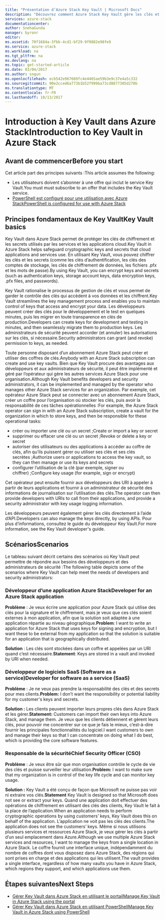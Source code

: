 ```yaml
---
title: "Présentation d’Azure Stack Key Vault | Microsoft Docs"
description: "Découvrez comment Azure Stack Key Vault gère les clés et les secrets"
services: azure-stack
documentationcenter: 
author: SnehaGunda
manager: byronr
editor: 
ms.assetid: 70f1684a-3fbb-4cd1-bf29-9f9882e98fe9
ms.service: azure-stack
ms.workload: na
ms.tgt_pltfrm: na
ms.devlang: na
ms.topic: get-started-article
ms.date: 03/04/2017
ms.author: sngun
ms.openlocfilehash: ecb542e967669fc4e4465ae59b3e9c37e4a5c332
ms.sourcegitcommit: 90e2cced6a773b1b52f999ba73cd8877305d270b
ms.translationtype: MT
ms.contentlocale: fr-FR
ms.lasthandoff: 10/13/2017
---
```

# <a name="introduction-to-key-vault-in-azure-stack"></a><span data-ttu-id="07580-103">Introduction à Key Vault dans Azure Stack</span><span class="sxs-lookup"><span data-stu-id="07580-103">Introduction to Key Vault in Azure Stack</span></span>

## <a name="before-you-start"></a><span data-ttu-id="07580-104">Avant de commencer</span><span class="sxs-lookup"><span data-stu-id="07580-104">Before you start</span></span>
<span data-ttu-id="07580-105">Cet article part des principes suivants :</span><span class="sxs-lookup"><span data-stu-id="07580-105">This article assumes the following:</span></span>

* <span data-ttu-id="07580-106">Les utilisateurs doivent s’abonner à une offre qui inclut le service Key Vault.</span><span class="sxs-lookup"><span data-stu-id="07580-106">You must must subscribe to an offer that includes the Key Vault service.</span></span>  
* [<span data-ttu-id="07580-107">PowerShell est configuré pour une utilisation avec Azure Stack</span><span class="sxs-lookup"><span data-stu-id="07580-107">PowerShell is configured for use with Azure Stack</span></span>](azure-stack-powershell-configure-user.md) 
 
## <a name="key-vault-basics"></a><span data-ttu-id="07580-108">Principes fondamentaux de Key Vault</span><span class="sxs-lookup"><span data-stu-id="07580-108">Key Vault basics</span></span>
<span data-ttu-id="07580-109">Key Vault dans Azure Stack permet de protéger les clés de chiffrement et les secrets utilisés par les services et les applications cloud.</span><span class="sxs-lookup"><span data-stu-id="07580-109">Key Vault in Azure Stack helps safeguard cryptographic keys and secrets that cloud applications and services use.</span></span> <span data-ttu-id="07580-110">En utilisant Key Vault, vous pouvez chiffrer les clés et les secrets (comme les clés d’authentification, les clés des comptes de stockage, les clés de chiffrement de données, les fichiers .pfx et les mots de passe).</span><span class="sxs-lookup"><span data-stu-id="07580-110">By using Key Vault, you can encrypt keys and secrets (such as authentication keys, storage account keys, data encryption keys, .pfx files, and passwords).</span></span>

<span data-ttu-id="07580-111">Key Vault rationalise le processus de gestion de clés et vous permet de garder le contrôle des clés qui accèdent à vos données et les chiffrent.</span><span class="sxs-lookup"><span data-stu-id="07580-111">Key Vault streamlines the key management process and enables you to maintain control of keys that access and encrypt your data.</span></span> <span data-ttu-id="07580-112">Les développeurs peuvent créer des clés pour le développement et le test en quelques minutes, puis les migrer en toute transparence en clés de production.</span><span class="sxs-lookup"><span data-stu-id="07580-112">Developers can create keys for development and testing in minutes, and then seamlessly migrate them to production keys.</span></span> <span data-ttu-id="07580-113">Les administrateurs de sécurité peuvent accorder (et annuler) les autorisations sur les clés, si nécessaire.</span><span class="sxs-lookup"><span data-stu-id="07580-113">Security administrators can grant (and revoke) permission to keys, as needed.</span></span>

<span data-ttu-id="07580-114">Toute personne disposant d’un abonnement Azure Stack peut créer et utiliser des coffres de clés.</span><span class="sxs-lookup"><span data-stu-id="07580-114">Anybody with an Azure Stack subscription can create and use key vaults.</span></span> <span data-ttu-id="07580-115">Bien que Key Vault procure des avantages aux développeurs et aux administrateurs de sécurité, il peut être implémenté et géré par l’opérateur qui gère les autres services Azure Stack pour une organisation.</span><span class="sxs-lookup"><span data-stu-id="07580-115">Although Key Vault benefits developers and security administrators, it can be implemented and managed by the operator who manages other Azure Stack services for an organization.</span></span> <span data-ttu-id="07580-116">Par exemple, cet opérateur Azure Stack peut se connecter avec un abonnement Azure Stack, créer un coffre pour l’organisation où stocker les clés, puis avoir la responsabilité de ces tâches opérationnelles :</span><span class="sxs-lookup"><span data-stu-id="07580-116">For example, the Azure Stack operator can sign in with an Azure Stack subscription, create a vault for the organization in which to store keys, and then be responsible for these operational tasks:</span></span>

* <span data-ttu-id="07580-117">créer ou importer une clé ou un secret ;</span><span class="sxs-lookup"><span data-stu-id="07580-117">Create or import a key or secret</span></span>
* <span data-ttu-id="07580-118">supprimer ou effacer une clé ou un secret ;</span><span class="sxs-lookup"><span data-stu-id="07580-118">Revoke or delete a key or secret</span></span>
* <span data-ttu-id="07580-119">autoriser des utilisateurs ou des applications à accéder au coffre de clés, afin qu’ils puissent gérer ou utiliser ses clés et ses clés secrètes ;</span><span class="sxs-lookup"><span data-stu-id="07580-119">Authorize users or applications to access the key vault, so they can   then manage or use its keys and secrets</span></span>
* <span data-ttu-id="07580-120">configurer l’utilisation de la clé (par exemple, signer ou chiffrer) ;</span><span class="sxs-lookup"><span data-stu-id="07580-120">Configure key usage (for example, sign or encrypt)</span></span>

<span data-ttu-id="07580-121">Cet opérateur peut ensuite fournir aux développeurs des URI à appeler à partir de leurs applications et fournir à un administrateur de sécurité des informations de journalisation sur l’utilisation des clés.</span><span class="sxs-lookup"><span data-stu-id="07580-121">The operator can then provide developers with URIs to call from their applications, and provide a security administrator with key usage logging information.</span></span>

<span data-ttu-id="07580-122">Les développeurs peuvent également gérer les clés directement à l’aide d’API.</span><span class="sxs-lookup"><span data-stu-id="07580-122">Developers can also manage the keys directly, by using APIs.</span></span> <span data-ttu-id="07580-123">Pour plus d’informations, consultez le guide du développeur Key Vault.</span><span class="sxs-lookup"><span data-stu-id="07580-123">For more information, see the Key Vault developer's guide.</span></span>

## <a name="scenarios"></a><span data-ttu-id="07580-124">Scénarios</span><span class="sxs-lookup"><span data-stu-id="07580-124">Scenarios</span></span>
<span data-ttu-id="07580-125">Le tableau suivant décrit certains des scénarios où Key Vault peut permettre de répondre aux besoins des développeurs et des administrateurs de sécurité :</span><span class="sxs-lookup"><span data-stu-id="07580-125">The following table depicts some of the scenarios where Key Vault can help meet the needs of developers and security administrators:</span></span>

### <a name="developer-for-an-azure-stack-application"></a><span data-ttu-id="07580-126">Développeur d’une application Azure Stack</span><span class="sxs-lookup"><span data-stu-id="07580-126">Developer for an Azure Stack application</span></span>
<span data-ttu-id="07580-127">**Problème** : Je veux écrire une application pour Azure Stack qui utilise des clés pour la signature et le chiffrement, mais je veux que ces clés soient externes à mon application, afin que la solution soit adaptée à une application répartie au niveau géographique.</span><span class="sxs-lookup"><span data-stu-id="07580-127">**Problem**: I want to write an application for Azure Stack that uses keys for signing and encryption, but I want these to be external from my application so that the solution is suitable for an application that is geographically distributed.</span></span>

<span data-ttu-id="07580-128">**Solution** : Les clés sont stockées dans un coffre et appelées par un URI quand c’est nécessaire.</span><span class="sxs-lookup"><span data-stu-id="07580-128">**Statement**: Keys are stored in a vault and invoked by URI when needed.</span></span>

### <a name="developer-for-software-as-a-service-saas"></a><span data-ttu-id="07580-129">Développeur de logiciels SaaS (Software as a service)</span><span class="sxs-lookup"><span data-stu-id="07580-129">Developer for software as a service (SaaS)</span></span>
<span data-ttu-id="07580-130">**Problème** : Je ne veux pas prendre la responsabilité des clés et des secrets pour mes clients.</span><span class="sxs-lookup"><span data-stu-id="07580-130">**Problem:** I don’t want the responsibility or potential liability for my customer's keys and secrets.</span></span>

<span data-ttu-id="07580-131">**Solution :** Les clients peuvent importer leurs propres clés dans Azure Stack et les gérer.</span><span class="sxs-lookup"><span data-stu-id="07580-131">**Statement:** Customers can import their own keys into Azure Stack, and manage them.</span></span> <span data-ttu-id="07580-132">Je veux que les clients détiennent et gèrent leurs clés, pour pouvoir me concentrer sur ce que je fais le mieux, c’est-à-dire fournir les principales fonctionnalités du logiciel.</span><span class="sxs-lookup"><span data-stu-id="07580-132">I want customers to own and manage their keys so that I can concentrate on doing what I do best, which is providing the core software features.</span></span>

### <a name="chief-security-officer-cso"></a><span data-ttu-id="07580-133">Responsable de la sécurité</span><span class="sxs-lookup"><span data-stu-id="07580-133">Chief Security Officer (CSO)</span></span>
<span data-ttu-id="07580-134">**Problème** : Je veux être sûr que mon organisation contrôle le cycle de vie des clés et puisse surveiller leur utilisation.</span><span class="sxs-lookup"><span data-stu-id="07580-134">**Problem:** I want to make sure that my organization is in control of the key life cycle and can monitor key usage.</span></span>

<span data-ttu-id="07580-135">**Solution :** Key Vault a été conçu de façon que Microsoft ne puisse pas voir ni extraire vos clés.</span><span class="sxs-lookup"><span data-stu-id="07580-135">**Statement** Key Vault is designed so that Microsoft does not see or extract your keys.</span></span>  <span data-ttu-id="07580-136">Quand une application doit effectuer des opérations de chiffrement en utilisant des clés des clients, Key Vault le fait à la place de l’application.</span><span class="sxs-lookup"><span data-stu-id="07580-136">When an application needs to perform cryptographic operations by using customers’ keys, Key Vault does this on behalf of the application.</span></span> <span data-ttu-id="07580-137">L’application ne voit pas les clés des clients.</span><span class="sxs-lookup"><span data-stu-id="07580-137">The application does not see the customers’ keys.</span></span>  <span data-ttu-id="07580-138">Même si nous utilisons plusieurs services et ressources Azure Stack, je veux gérer les clés à partir d’un seul emplacement dans Azure.</span><span class="sxs-lookup"><span data-stu-id="07580-138">Although we use multiple Azure Stack services and resources, I want to manage the keys from a single location in Azure Stack.</span></span> <span data-ttu-id="07580-139">Le coffre fournit une interface unique, indépendamment du nombre de coffres dont vous disposez dans Azure Stack, des régions qui sont prises en charge et des applications qui les utilisent.</span><span class="sxs-lookup"><span data-stu-id="07580-139">The vault provides a single interface, regardless of how many vaults you have in Azure Stack, which regions they support, and which applications use them.</span></span>

## <a name="next-steps"></a><span data-ttu-id="07580-140">Étapes suivantes</span><span class="sxs-lookup"><span data-stu-id="07580-140">Next Steps</span></span>

* [<span data-ttu-id="07580-141">Gérer Key Vault dans Azure Stack en utilisant le portail</span><span class="sxs-lookup"><span data-stu-id="07580-141">Manage Key Vault in Azure Stack using the portal</span></span>](azure-stack-kv-manage-portal.md)  
* [<span data-ttu-id="07580-142">Gérer Key Vault dans Azure Stack en utilisant PowerShell</span><span class="sxs-lookup"><span data-stu-id="07580-142">Manage Key Vault in Azure Stack using PowerShell</span></span>](azure-stack-kv-manage-powershell.md)
